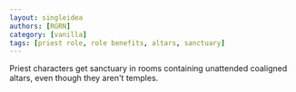 ```yaml
---
layout: singleidea
authors: [RGRN]
category: [vanilla]
tags: [priest role, role benefits, altars, sanctuary]
---
```

Priest characters get sanctuary in rooms containing unattended coaligned altars, even though they aren't temples.
